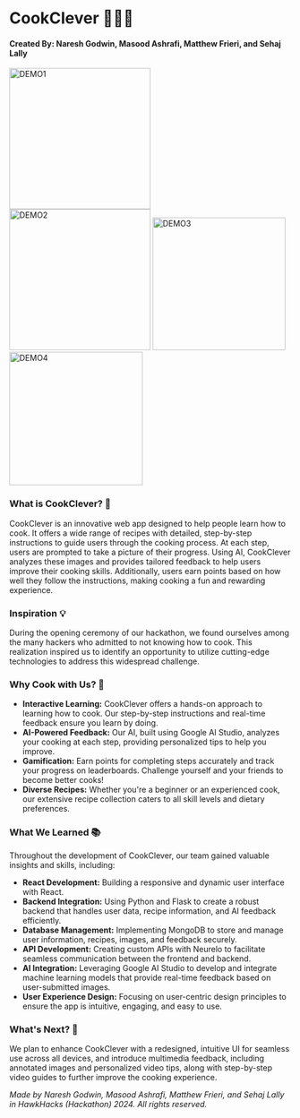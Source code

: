 # CookClever 👨‍🍳🔥

#### Created By: Naresh Godwin, Masood Ashrafi, Matthew Frieri, and Sehaj Lally

<img width="252" alt="DEMO1" src="https://github.com/nareshgodwin1/HawkHacks_reactapp/assets/159673662/f640c5ef-dce8-47de-8700-86bea85d21fa">
<img width="252" alt="DEMO2" src="https://github.com/nareshgodwin1/HawkHacks_reactapp/assets/159673662/14ae1d5c-5e6f-4fd6-be24-8ea0e5271276">
<img width="237" alt="DEMO3" src="https://github.com/nareshgodwin1/HawkHacks_reactapp/assets/84392475/8d31fa11-dde9-47b8-ac51-ab0fe0e81daa">
<img width="238" alt="DEMO4" src="https://github.com/nareshgodwin1/HawkHacks_reactapp/assets/159673662/bcd0ae74-6518-4bc8-a9fe-2357c33cd68f">

### What is CookClever? 🍳

CookClever is an innovative web app designed to help people learn how to cook. It offers a wide range of recipes with detailed, step-by-step instructions to guide users through the cooking process. At each step, users are prompted to take a picture of their progress. Using AI, CookClever analyzes these images and provides tailored feedback to help users improve their cooking skills. Additionally, users earn points based on how well they follow the instructions, making cooking a fun and rewarding experience.

 ### Inspiration 💡

During the opening ceremony of our hackathon, we found ourselves among the many hackers who admitted to not knowing how to cook. This realization inspired us to identify an opportunity to utilize cutting-edge technologies to address this widespread challenge.

### Why Cook with Us? 🌟

- **Interactive Learning:** CookClever offers a hands-on approach to learning how to cook. Our step-by-step instructions and real-time feedback ensure you learn by doing.
- **AI-Powered Feedback:** Our AI, built using Google AI Studio, analyzes your cooking at each step, providing personalized tips to help you improve.
- **Gamification:** Earn points for completing steps accurately and track your progress on leaderboards. Challenge yourself and your friends to become better cooks!
- **Diverse Recipes:** Whether you're a beginner or an experienced cook, our extensive recipe collection caters to all skill levels and dietary preferences.

### What We Learned 📚

Throughout the development of CookClever, our team gained valuable insights and skills, including:

- **React Development:** Building a responsive and dynamic user interface with React.
- **Backend Integration:** Using Python and Flask to create a robust backend that handles user data, recipe information, and AI feedback efficiently.
- **Database Management:** Implementing MongoDB to store and manage user information, recipes, images, and feedback securely.
- **API Development:** Creating custom APIs with Neurelo to facilitate seamless communication between the frontend and backend.
- **AI Integration:** Leveraging Google AI Studio to develop and integrate machine learning models that provide real-time feedback based on user-submitted images.
- **User Experience Design:** Focusing on user-centric design principles to ensure the app is intuitive, engaging, and easy to use.

### What's Next? 🚀

We plan to enhance CookClever with a redesigned, intuitive UI for seamless use across all devices, and introduce multimedia feedback, including annotated images and personalized video tips, along with step-by-step video guides to further improve the cooking experience.

*Made by Naresh Godwin, Masood Ashrafi, Matthew Frieri, and Sehaj Lally in HawkHacks (Hackathon) 2024. All rights reserved.*
